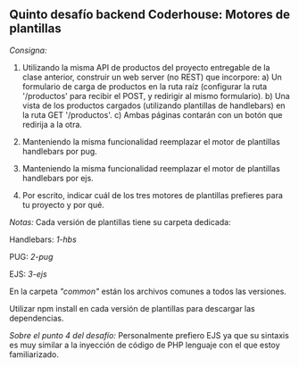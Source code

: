 ## **Quinto desafío backend Coderhouse: Motores de plantillas**

*Consigna:*

 1. Utilizando la misma API de productos del proyecto entregable de la clase anterior, construir un web server (no REST) que incorpore:
	a) Un formulario de carga de productos en la ruta raíz (configurar la ruta '/productos' para recibir el POST, y redirigir al mismo formulario).
	b) Una vista de los productos cargados (utilizando plantillas de handlebars) en la ruta GET '/productos'.
	c) Ambas páginas contarán con un botón que redirija a la otra.

 2. Manteniendo la misma funcionalidad reemplazar el motor de plantillas handlebars por pug.

 3. Manteniendo la misma funcionalidad reemplazar el motor de plantillas handlebars por ejs.

 4. Por escrito, indicar cuál de los tres motores de plantillas prefieres para tu proyecto y por qué.

*Notas:*
Cada versión de plantillas tiene su carpeta dedicada:

Handlebars: *1-hbs*

PUG: *2-pug*

EJS: *3-ejs*

En la carpeta *"common"* están los archivos comunes a todos las versiones.

Utilizar npm install en cada versión de plantillas para descargar las dependencias.

*Sobre el punto 4 del desafío:*
Personalmente prefiero EJS ya que su sintaxis es muy similar a la inyección de código de PHP lenguaje con el que estoy familiarizado.

